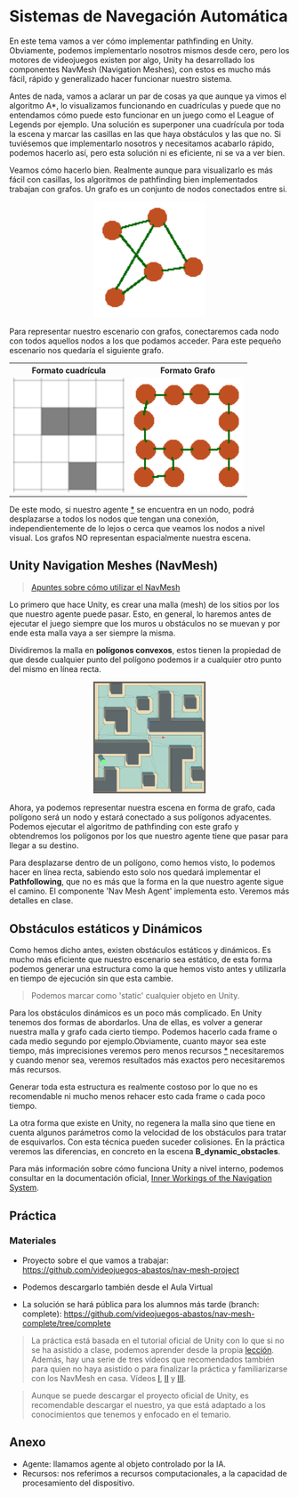 # Sistemas de Navegación Automática

En este tema vamos a ver cómo implementar pathfinding en Unity. Obviamente, podemos implementarlo nosotros mismos desde cero, pero los motores de videojuegos existen por algo, Unity ha desarrollado los componentes NavMesh (Navigation Meshes), con estos es mucho más fácil, rápido y generalizado hacer funcionar nuestro sistema.

Antes de nada, vamos a aclarar un par de cosas ya que aunque ya vimos el algoritmo A*, lo visualizamos funcionando en cuadrículas y puede que no entendamos cómo puede esto funcionar en un juego como el League of Legends por ejemplo.
Una solución es superponer una cuadrícula por toda la escena y marcar las casillas en las que haya obstáculos y las que no. Si tuviésemos que implementarlo nosotros y necesitamos acabarlo rápido, podemos hacerlo así, pero esta solución ni es eficiente, ni se va a ver bien.

Veamos cómo hacerlo bien. Realmente aunque para visualizarlo es más fácil con casillas, los algoritmos de pathfinding bien implementados trabajan con grafos. Un grafo es un conjunto de nodos conectados entre si.

<p align="center">
<img src="img/pathfinding_graph.png" width="40%" />
</p>

Para representar nuestro escenario con grafos, conectaremos cada nodo con todos aquellos nodos a los que podamos acceder. Para este pequeño escenario nos quedaría el siguiente grafo.

<table align="center">

<tr>
<th>Formato cuadrícula</th>
<th>Formato Grafo</th>
</tr>

<tr>
<td><img src="img/pathfinding_grid_sample.png" width="200px" /></td>
<td><img src="img/pathfinding_graph_sample.png" width="200px" /></td>
</tr>

</table>

De este modo, si nuestro agente [*](#anexo) se encuentra en un nodo, podrá desplazarse a todos los nodos que tengan una conexión, independientemente de lo lejos o cerca que veamos los nodos a nivel visual. Los grafos NO representan espacialmente nuestra escena.



## Unity Navigation Meshes (NavMesh)

> [Apuntes sobre cómo utilizar el NavMesh]((https://github.com/videojuegos-abastos/PRIA/blob/main/te/nav_mesh.md))

Lo primero que hace Unity, es crear una malla (mesh) de los sitios por los que nuestro agente puede pasar. Esto, en general, lo haremos antes de ejecutar el juego siempre que los muros u obstáculos no se muevan y por ende esta malla vaya a ser siempre la misma.

Dividiremos la malla en **polígonos convexos**, estos tienen la propiedad de que desde cualquier punto del polígono podemos ir a cualquier otro punto del mismo en línea recta.

<p align="center">
<img src="img/pathfinding_unity_mesh.png" width="40%" />
</p>

Ahora, ya podemos representar nuestra escena en forma de grafo, cada polígono será un nodo y estará conectado a sus polígonos adyacentes. Podemos ejecutar el algoritmo de pathfinding con este grafo y obtendremos los polígonos por los que nuestro agente tiene que pasar para llegar a su destino.

Para desplazarse dentro de un polígono, como hemos visto, lo podemos hacer en línea recta, sabiendo esto solo nos quedará implementar el **Pathfollowing**, que no es más que la forma en la que nuestro agente sigue el camino. El componente 'Nav Mesh Agent' implementa esto. Veremos más detalles en clase.



## Obstáculos estáticos y Dinámicos

Como hemos dicho antes, existen obstáculos estáticos y dinámicos. Es mucho más eficiente que nuestro escenario sea estático, de esta forma podemos generar una estructura como la que hemos visto antes y utilizarla en tiempo de ejecución sin que esta cambie.

> Podemos marcar como 'static' cualquier objeto en Unity.

Para los obstáculos dinámicos es un poco más complicado. En Unity tenemos dos formas de abordarlos. Una de ellas, es volver a generar nuestra malla y grafo cada cierto tiempo. Podemos hacerlo cada frame o cada medio segundo por ejemplo.Obviamente, cuanto mayor sea este tiempo, más imprecisiones veremos pero menos recursos [*](#anexo) necesitaremos y cuando menor sea, veremos resultados más exactos pero necesitaremos más recursos.

Generar toda esta estructura es realmente costoso por lo que no es recomendable ni mucho menos rehacer esto cada frame o cada poco tiempo.

La otra forma que existe en Unity, no regenera la malla sino que tiene en cuenta algunos parámetros como la velocidad de los obstáculos para tratar de esquivarlos. Con esta técnica pueden suceder colisiones. En la práctica veremos las diferencias, en concreto en la escena **B_dynamic_obstacles**.

Para más información sobre cómo funciona Unity a nivel interno, podemos consultar en la documentación oficial, [Inner Workings of the Navigation System](https://docs.unity3d.com/Manual/nav-InnerWorkings.html).


## Práctica

### Materiales

* Proyecto sobre el que vamos a trabajar: https://github.com/videojuegos-abastos/nav-mesh-project
* Podemos descargarlo también desde el Aula Virtual

* La solución se hará pública para los alumnos más tarde (branch: complete): https://github.com/videojuegos-abastos/nav-mesh-complete/tree/complete

> La práctica está basada en el tutorial oficial de Unity con lo que si no se ha asistido a clase, podemos aprender desde la propia [lección](https://learn.unity.com/tutorial/working-with-navmesh-agents). Además, hay una serie de tres vídeos que recomendados también para quien no haya asistido o para finalizar la práctica y familiarizarse con los NavMesh en casa. Vídeos [I](https://www.youtube.com/watch?v=CHV1ymlw-P8), [II](https://www.youtube.com/watch?v=FkLJ45Pt-mY) y [III](https://www.youtube.com/watch?v=blPglabGueM).

> Aunque se puede descargar el proyecto oficial de Unity, es recomendable descargar el nuestro, ya que está adaptado a los conocimientos que tenemos y enfocado en el temario.


## Anexo

* Agente: llamamos agente al objeto controlado por la IA.
* Recursos: nos referimos a recursos computacionales, a la capacidad de procesamiento del dispositivo.